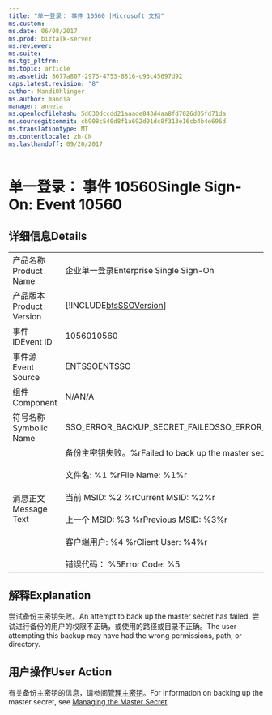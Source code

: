 ```yaml
---
title: "单一登录： 事件 10560 |Microsoft 文档"
ms.custom: 
ms.date: 06/08/2017
ms.prod: biztalk-server
ms.reviewer: 
ms.suite: 
ms.tgt_pltfrm: 
ms.topic: article
ms.assetid: 8677a807-2973-4753-8816-c93c45697d92
caps.latest.revision: "8"
author: MandiOhlinger
ms.author: mandia
manager: anneta
ms.openlocfilehash: 5d630dccdd21aaade843d4aa8fd7026d05fd71da
ms.sourcegitcommit: cb908c540d8f1a692d01dc8f313e16cb4b4e696d
ms.translationtype: MT
ms.contentlocale: zh-CN
ms.lasthandoff: 09/20/2017
---
```

# <a name="single-sign-on-event-10560"></a><span data-ttu-id="2315c-102">单一登录： 事件 10560</span><span class="sxs-lookup"><span data-stu-id="2315c-102">Single Sign-On: Event 10560</span></span>
## <a name="details"></a><span data-ttu-id="2315c-103">详细信息</span><span class="sxs-lookup"><span data-stu-id="2315c-103">Details</span></span>  
  
|||  
|-|-|  
|<span data-ttu-id="2315c-104">产品名称</span><span class="sxs-lookup"><span data-stu-id="2315c-104">Product Name</span></span>|<span data-ttu-id="2315c-105">企业单一登录</span><span class="sxs-lookup"><span data-stu-id="2315c-105">Enterprise Single Sign-On</span></span>|  
|<span data-ttu-id="2315c-106">产品版本</span><span class="sxs-lookup"><span data-stu-id="2315c-106">Product Version</span></span>|[!INCLUDE[btsSSOVersion](../includes/btsssoversion-md.md)]|  
|<span data-ttu-id="2315c-107">事件 ID</span><span class="sxs-lookup"><span data-stu-id="2315c-107">Event ID</span></span>|<span data-ttu-id="2315c-108">10560</span><span class="sxs-lookup"><span data-stu-id="2315c-108">10560</span></span>|  
|<span data-ttu-id="2315c-109">事件源</span><span class="sxs-lookup"><span data-stu-id="2315c-109">Event Source</span></span>|<span data-ttu-id="2315c-110">ENTSSO</span><span class="sxs-lookup"><span data-stu-id="2315c-110">ENTSSO</span></span>|  
|<span data-ttu-id="2315c-111">组件</span><span class="sxs-lookup"><span data-stu-id="2315c-111">Component</span></span>|<span data-ttu-id="2315c-112">N/A</span><span class="sxs-lookup"><span data-stu-id="2315c-112">N/A</span></span>|  
|<span data-ttu-id="2315c-113">符号名称</span><span class="sxs-lookup"><span data-stu-id="2315c-113">Symbolic Name</span></span>|<span data-ttu-id="2315c-114">SSO_ERROR_BACKUP_SECRET_FAILED</span><span class="sxs-lookup"><span data-stu-id="2315c-114">SSO_ERROR_BACKUP_SECRET_FAILED</span></span>|  
|<span data-ttu-id="2315c-115">消息正文</span><span class="sxs-lookup"><span data-stu-id="2315c-115">Message Text</span></span>|<span data-ttu-id="2315c-116">备份主密钥失败。%r</span><span class="sxs-lookup"><span data-stu-id="2315c-116">Failed to back up the master secrets.%r</span></span><br /><br /> <span data-ttu-id="2315c-117">文件名: %1 %r</span><span class="sxs-lookup"><span data-stu-id="2315c-117">File Name: %1%r</span></span><br /><br /> <span data-ttu-id="2315c-118">当前 MSID: %2 %r</span><span class="sxs-lookup"><span data-stu-id="2315c-118">Current MSID: %2%r</span></span><br /><br /> <span data-ttu-id="2315c-119">上一个 MSID: %3 %r</span><span class="sxs-lookup"><span data-stu-id="2315c-119">Previous MSID: %3%r</span></span><br /><br /> <span data-ttu-id="2315c-120">客户端用户: %4 %r</span><span class="sxs-lookup"><span data-stu-id="2315c-120">Client User: %4%r</span></span><br /><br /> <span data-ttu-id="2315c-121">错误代码： %5</span><span class="sxs-lookup"><span data-stu-id="2315c-121">Error Code: %5</span></span>|  
  
## <a name="explanation"></a><span data-ttu-id="2315c-122">解释</span><span class="sxs-lookup"><span data-stu-id="2315c-122">Explanation</span></span>  
 <span data-ttu-id="2315c-123">尝试备份主密钥失败。</span><span class="sxs-lookup"><span data-stu-id="2315c-123">An attempt to back up the master secret has failed.</span></span> <span data-ttu-id="2315c-124">尝试进行备份的用户的权限不正确，或使用的路径或目录不正确。</span><span class="sxs-lookup"><span data-stu-id="2315c-124">The user attempting this backup may have had the wrong permissions, path, or directory.</span></span>  
  
## <a name="user-action"></a><span data-ttu-id="2315c-125">用户操作</span><span class="sxs-lookup"><span data-stu-id="2315c-125">User Action</span></span>  
 <span data-ttu-id="2315c-126">有关备份主密钥的信息，请参阅[管理主密钥](../core/managing-the-master-secret.md)。</span><span class="sxs-lookup"><span data-stu-id="2315c-126">For information on backing up the master secret, see [Managing the Master Secret](../core/managing-the-master-secret.md).</span></span>
